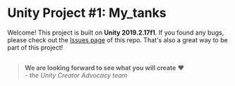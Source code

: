 # Unity Project #1: My_tanks

Welcome! This project is built on **Unity 2019.2.17f1**. If you found any bugs, please check out the [Issues page](https://github.com/playerEric1/Tankwar/issues) of this repo. That's also a great way to be part of this project!



##

> **We are looking forward to see what you will create** ❤  
> *- the Unity Creator Advocacy team*
